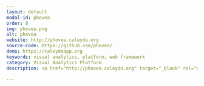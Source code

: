 ```yaml
---
layout: default
modal-id: phovea
order: 8
img: phovea.png
alt: phovea
website: http://phovea.caleydo.org
source-code: https://github.com/phovea/
demo: https://caleydoapp.org
keywords: visual analytics, platform, web framework
category: Visual Analytics Platform
description: <a href="http://phovea.caleydo.org" target="_blank" rel="noopener">Phovea</a> is novel web based client-server visual analysis platform. Samuel Gratzl developed the architecture of the platform and implemented most part of it. A set of demo application are hosted at <a href="https://caleydoapp.org" target="_blank" rel="noopener">caleydoapp.org</a>

---
```

